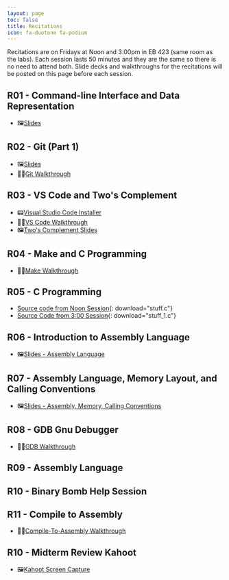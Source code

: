 ```yaml
---
layout: page
toc: false
title: Recitations
icon: fa-duotone fa-podium
---
```


Recitations are on Fridays at Noon and 3:00pm in EB 423 (same room as the labs). Each session lasts 50 minutes and they are the same so there is no need to attend both. Slide decks and walkthroughs for the recitations will be posted on this page before each session.

## R01 - Command-line Interface and Data Representation
* 🖼️[Slides](https://1drv.ms/p/s!AsDairlA1Y6-lt0QdhN48LSE4xtirQ?e=lx7Mf9)

## R02 - Git (Part 1)
* 🖼️[Slides](https://1drv.ms/p/s!AsDairlA1Y6-lt5C62GnRKqxmMd5rg?e=awlxz9)
* 🚶‍♀️[Git Walkthrough](/ecen224/recitation/git-walkthrough)

## R03 - VS Code and Two's Complement
* 📟[Visual Studio Code Installer](https://code.visualstudio.com/Download)
* 🚶‍♀️[VS Code Walkthrough](/ecen224/recitation/vscode-walkthrough)
* 🖼️[Two's Complement Slides](https://1drv.ms/p/s!AsDairlA1Y6-lt8KKe5ruOoEQXpvLw?e=cTwUlv)

## R04 - Make and C Programming
* 🚶‍♀️[Make Walkthrough](/ecen224/recitation/make-walkthrough)

## R05 - C Programming
* [Source code from Noon Session](/ecen224/recitation/recitation05_Noon.c){: download="stuff.c"}
* [Source Code from 3:00 Session](/ecen224/recitation/recitation05_Three.c){: download="stuff_1.c"}

## R06 - Introduction to Assembly Language
* 🖼️[Slides - Assembly Language](https://1drv.ms/p/s!AsDairlA1Y6-luYxDcaLb5bN0-1QIQ?e=upwXCQ)

## R07 - Assembly Language, Memory Layout, and Calling Conventions
* 🖼️[Slides - Assembly, Memory, Calling Conventions](https://1drv.ms/p/s!AsDairlA1Y6-lucjA2anwgYeap_fjA?e=ruQuIY)

## R08 - GDB Gnu Debugger
* 🚶‍♀️[GDB Walkthrough](/ecen224/recitation/gdb-walkthrough)

## R09 - Assembly Language

## R10 - Binary Bomb Help Session

## R11 - Compile to Assembly
* 🚶‍♀️[Compile-To-Assembly Walkthrough](/ecen224/recitation/cta-walkthrough)

## R10 - Midterm Review Kahoot
* 🖼️[Kahoot Screen Capture](/ecen224/recitation/Kahoot-Midterm-Review.pdf)
